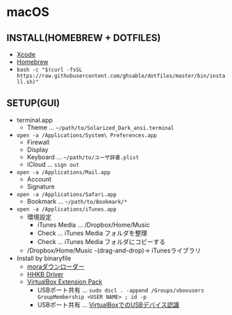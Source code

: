 # macOS

## INSTALL(HOMEBREW + DOTFILES)
* [Xcode](https://itunes.apple.com/jp/app/xcode/id497799835?mt=12)
* [Homebrew](https://brew.sh/index_ja.html)
* `bash -c "$(curl -fsSL https://raw.githubusercontent.com/ghsable/dotfiles/master/bin/install.sh)"`

## SETUP(GUI)
* terminal.app
    * Theme ... `~/path/to/Solarized_Dark_ansi.terminal`
* `open -a /Applications/System\ Preferences.app`
    * Firewall
    * Display
    * Keyboard ... `~/path/to/ユーザ辞書.plist`
    * iCloud ... `sign out`
* `open -a /Applications/Mail.app`
    * Account
    * Signature
* `open -a /Applications/Safari.app`
    * Bookmark ... `~/path/to/Bookmark/*`
* `open -a /Applications/iTunes.app`
    * 環境設定
        * iTunes Media ... /Dropbox/Home/Music
        * Check ... iTunes Media フォルダを整理
        * Check ... iTunes Media フォルダにコピーする
    * /Dropbox/Home/Music -(drag-and-drop)-> iTunesライブラリ
* Install by binaryfile
    * [moraダウンローダー](https://mora.jp/help/hajimete?fmid=leftbannerA)
    * [HHKB Driver](https://www.pfu.fujitsu.com/hhkeyboard/download.html)
    * [VirtualBox Extension Pack](https://www.virtualbox.org/wiki/Downloads)
        * USBポート共有 ... `sudo dscl . -append /Groups/vboxusers GroupMembership <USER NAME> ; id -p`
        * USBポート共有 ... [VirtualBoxでのUSBデバイス認識](https://qiita.com/civic/items/684c4b82428feb0c4ae1)
